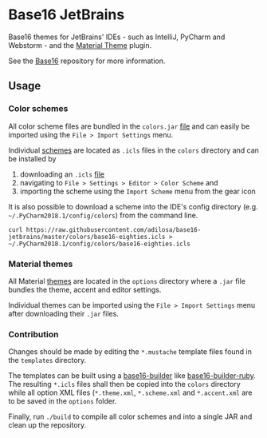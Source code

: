 # Base16 JetBrains
Base16 themes for JetBrains' IDEs - such as IntelliJ, PyCharm and Webstorm - and the [Material Theme](https://github.com/ChrisRM/material-theme-jetbrains) plugin.

See the [Base16](https://github.com/chriskempson/base16) repository for more information.

## Usage

### Color schemes

All color scheme files are bundled in the `colors.jar` [file](https://github.com/adilosa/base16-jetbrains/blob/master/colors.jar?raw=true) and can easily be imported using the `File > Import Settings` menu.

Individual [schemes](https://github.com/adilosa/base16-jetbrains/tree/master/colors) are located as `.icls` files in the `colors` directory and can be installed by

1. downloading an `.icls` [file](https://github.com/adilosa/base16-jetbrains/tree/master/colors)
2. navigating to `File > Settings > Editor > Color Scheme` and
3. importing the scheme using the `Import Scheme` menu from the gear icon

It is also possible to download a scheme into the IDE's config directory (e.g. `~/.PyCharm2018.1/config/colors`) from the command line.
```
curl https://raw.githubusercontent.com/adilosa/base16-jetbrains/master/colors/base16-eighties.icls > ~/.PyCharm2018.1/config/colors/base16-eighties.icls
```

### Material themes

All Material [themes](https://github.com/adilosa/base16-jetbrains/tree/master/options) are located in the `options` directory where a `.jar` file bundles the theme, accent and editor settings.

Individual themes can be imported using the `File > Import Settings` menu after downloading their `.jar` files.

### Contribution

Changes should be made by editing the `*.mustache` template files found in the `templates` directory.

The templates can be built using a [base16-builder](https://github.com/chriskempson/base16#builder-repositories) like [base16-builder-ruby](https://github.com/obahareth/base16-builder-ruby). The resulting `*.icls` files shall then be copied into the `colors` directory while all option XML files (`*.theme.xml`, `*.scheme.xml` and `*.accent.xml` are to be saved in the `options` folder.

Finally, run `./build` to compile all color schemes and into a single JAR and clean up the repository.
